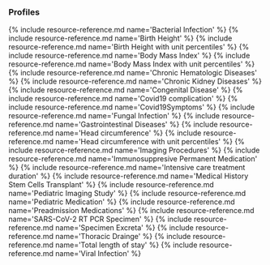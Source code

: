 ### Profiles

{% include resource-reference.md name='Bacterial Infection' %}
{% include resource-reference.md name='Birth Height' %}
{% include resource-reference.md name='Birth Height with unit percentiles' %}
{% include resource-reference.md name='Body Mass Index' %}
{% include resource-reference.md name='Body Mass Index with unit percentiles' %}
{% include resource-reference.md name='Chronic Hematologic Diseases' %}
{% include resource-reference.md name='Chronic Kidney Diseases' %}
{% include resource-reference.md name='Congenital Disease' %}
{% include resource-reference.md name='Covid19 complication' %}
{% include resource-reference.md name='Covid19Symptoms' %}
{% include resource-reference.md name='Fungal Infection' %}
{% include resource-reference.md name='Gastrointestinal Diseases' %}
{% include resource-reference.md name='Head circumference' %}
{% include resource-reference.md name='Head circumference with unit percentiles' %}
{% include resource-reference.md name='Imaging Procedures' %}
{% include resource-reference.md name='Immunosuppresive Permanent Medication' %}
{% include resource-reference.md name='Intensive care treatment duration' %}
{% include resource-reference.md name='Medical History Stem Cells Transplant' %}
{% include resource-reference.md name='Pediatric Imaging Study' %}
{% include resource-reference.md name='Pediatric Medication' %}
{% include resource-reference.md name='Preadmission Medications' %}
{% include resource-reference.md name='SARS-CoV-2 RT PCR Specimen' %}
{% include resource-reference.md name='Specimen Excreta' %}
{% include resource-reference.md name='Thoracic Drainge' %}
{% include resource-reference.md name='Total length of stay' %}
{% include resource-reference.md name='Viral Infection' %}
